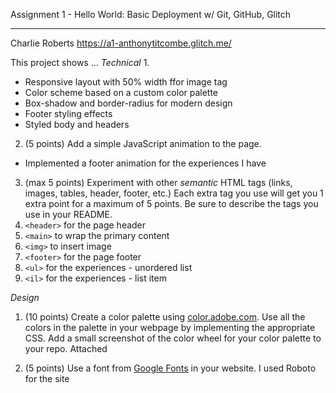 Assignment 1 - Hello World: Basic Deployment w/ Git, GitHub, Glitch

---

Charlie Roberts
https://a1-anthonytitcombe.glitch.me/

This project shows ...
*Technical*
1. 
- Responsive layout with 50% width ffor image tag 
- Color scheme based on a custom color palette
- Box-shadow and border-radius for modern design
- Footer styling effects
- Styled body and headers

2. (5 points) Add a simple JavaScript animation to the page.
- Implemented a footer animation for the experiences I have
3. (max 5 points) Experiment with other *semantic* HTML tags (links, images, tables, header, footer, etc.) Each extra tag you use will get you 1 extra point for a maximum of 5 points. Be sure to describe the tags you use in your README.
1. `<header>` for the page header
2. `<main>` to wrap the primary content
3. `<img>` to insert image
4. `<footer>` for the page footer
5. `<ul>` for the experiences - unordered list
6. `<il>` for the experiences - list item

*Design*
1. (10 points) Create a color palette using [color.adobe.com](https://color.adobe.com). Use all the colors in the palette in your webpage by implementing the appropriate CSS. Add a small screenshot of the color wheel for your color palette to your repo.
Attached

2. (5 points) Use a font from [Google Fonts](https://fonts.google.com) in your website. 
I used Roboto for the site

